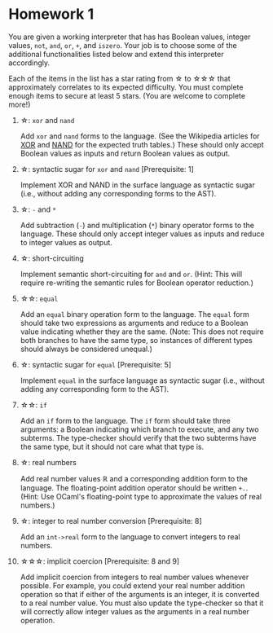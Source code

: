 # Homework 1

You are given a working interpreter that has has Boolean values, integer values,
`not`, `and`, `or`, `+`, and `iszero`. Your job is to choose some of the
additional functionalities listed below and extend this interpreter accordingly.

Each of the items in the list has a star rating from ☆ to ☆☆☆ that approximately
correlates to its expected difficulty. You must complete enough items to secure
at least 5 stars. (You are welcome to complete more!)

  1.  ☆: `xor` and `nand`

      Add `xor` and `nand` forms to the language. (See the Wikipedia articles
      for [XOR](https://en.wikipedia.org/wiki/XOR_gate) and
      [NAND](https://en.wikipedia.org/wiki/NAND_gate) for the expected truth
      tables.) These should only accept Boolean values as inputs and return
      Boolean values as output.

  2.  ☆: syntactic sugar for `xor` and `nand` [Prerequisite: 1]

      Implement XOR and NAND in the surface language as syntactic sugar (i.e.,
      without adding any corresponding forms to the AST).

  3.  ☆: `-` and `*`

      Add subtraction (`-`) and multiplication (`*`) binary operator forms to
      the language. These should only accept integer values as inputs and reduce
      to integer values as output.

  4.  ☆: short-circuiting

      Implement semantic short-circuiting for `and` and `or`. (Hint: This will
      require re-writing the semantic rules for Boolean operator reduction.)
  5.  ☆☆: `equal`

      Add an `equal` binary operation form to the language. The `equal` form
      should take two expressions as arguments and reduce to a Boolean value
      indicating whether they are the same. (Note: This does not require both
      branches to have the same type, so instances of different types should
      always be considered unequal.)

  6.  ☆: syntactic sugar for `equal` [Prerequisite: 5]

      Implement `equal` in the surface language as syntactic sugar (i.e.,
      without adding any corresponding form to the AST).

  7.  ☆☆: `if`

      Add an `if` form to the language. The `if` form should take three
      arguments: a Boolean indicating which branch to execute, and any two
      subterms. The type-checker should verify that the two subterms have the
      same type, but it should not care what that type is.

  8.  ☆: real numbers

      Add real number values ℝ and a corresponding addition form to the
      language. The floating-point addition operator should be written `+.`.
      (Hint: Use OCaml's floating-point type to approximate the values of real
      numbers.)

  9.  ☆: integer to real number conversion [Prerequisite: 8]

      Add an `int->real` form to the language to convert integers to real
      numbers.

  10. ☆☆☆: implicit coercion [Prerequisite: 8 and 9]

      Add implicit coercion from integers to real number values whenever
      possible. For example, you could extend your real number addition
      operation so that if either of the arguments is an integer, it is
      converted to a real number value. You must also update the type-checker so
      that it will correctly allow integer values as the arguments in a real
      number operation.
